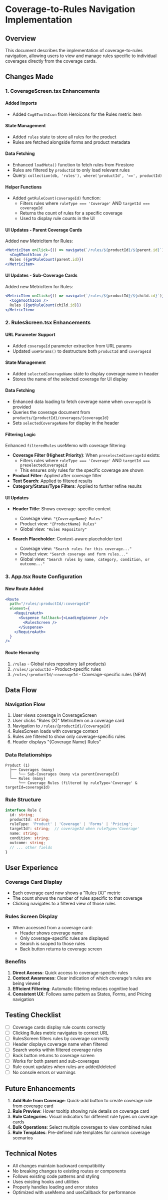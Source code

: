 # Coverage-to-Rules Navigation Implementation

## Overview
This document describes the implementation of coverage-to-rules navigation, allowing users to view and manage rules specific to individual coverages directly from the coverage cards.

## Changes Made

### 1. CoverageScreen.tsx Enhancements

#### Added Imports
- Added `Cog6ToothIcon` from Heroicons for the Rules metric item

#### State Management
- Added `rules` state to store all rules for the product
- Rules are fetched alongside forms and product metadata

#### Data Fetching
- Enhanced `loadMeta()` function to fetch rules from Firestore
- Rules are filtered by `productId` to only load relevant rules
- Query: `collection(db, 'rules'), where('productId', '==', productId)`

#### Helper Functions
- Added `getRuleCount(coverageId)` function:
  - Filters rules where `ruleType === 'Coverage'` AND `targetId === coverageId`
  - Returns the count of rules for a specific coverage
  - Used to display rule counts in the UI

#### UI Updates - Parent Coverage Cards
Added new MetricItem for Rules:
```jsx
<MetricItem onClick={() => navigate(`/rules/${productId}/${parent.id}`)}>
  <Cog6ToothIcon />
  Rules ({getRuleCount(parent.id)})
</MetricItem>
```

#### UI Updates - Sub-Coverage Cards
Added new MetricItem for Rules:
```jsx
<MetricItem onClick={() => navigate(`/rules/${productId}/${child.id}`)}>
  <Cog6ToothIcon />
  Rules ({getRuleCount(child.id)})
</MetricItem>
```

### 2. RulesScreen.tsx Enhancements

#### URL Parameter Support
- Added `coverageId` parameter extraction from URL params
- Updated `useParams()` to destructure both `productId` and `coverageId`

#### State Management
- Added `selectedCoverageName` state to display coverage name in header
- Stores the name of the selected coverage for UI display

#### Data Fetching
- Enhanced data loading to fetch coverage name when `coverageId` is provided
- Queries the coverage document from `products/{productId}/coverages/{coverageId}`
- Sets `selectedCoverageName` for display in the header

#### Filtering Logic
Enhanced `filteredRules` useMemo with coverage filtering:
- **Coverage Filter (Highest Priority)**: When `preselectedCoverageId` exists:
  - Filters rules where `ruleType === 'Coverage'` AND `targetId === preselectedCoverageId`
  - This ensures only rules for the specific coverage are shown
- **Product Filter**: Applied after coverage filter
- **Text Search**: Applied to filtered results
- **Category/Status/Type Filters**: Applied to further refine results

#### UI Updates
- **Header Title**: Shows coverage-specific context
  - Coverage view: `"{CoverageName} Rules"`
  - Product view: `"{ProductName} Rules"`
  - Global view: `"Rules Repository"`
  
- **Search Placeholder**: Context-aware placeholder text
  - Coverage view: `"Search rules for this coverage..."`
  - Product view: `"Search coverage and form rules..."`
  - Global view: `"Search rules by name, category, condition, or outcome..."`

### 3. App.tsx Route Configuration

#### New Route Added
```jsx
<Route
  path="/rules/:productId/:coverageId"
  element={
    <RequireAuth>
      <Suspense fallback={<LoadingSpinner />}>
        <RulesScreen />
      </Suspense>
    </RequireAuth>
  }
/>
```

#### Route Hierarchy
1. `/rules` - Global rules repository (all products)
2. `/rules/:productId` - Product-specific rules
3. `/rules/:productId/:coverageId` - Coverage-specific rules (NEW)

## Data Flow

### Navigation Flow
1. User views coverage in CoverageScreen
2. User clicks "Rules (X)" MetricItem on a coverage card
3. Navigation to `/rules/{productId}/{coverageId}`
4. RulesScreen loads with coverage context
5. Rules are filtered to show only coverage-specific rules
6. Header displays "{Coverage Name} Rules"

### Data Relationships
```
Product (1)
  ├── Coverages (many)
  │   └── Sub-Coverages (many via parentCoverageId)
  └── Rules (many)
      └── Coverage Rules (filtered by ruleType='Coverage' & targetId=coverageId)
```

### Rule Structure
```typescript
interface Rule {
  id: string;
  productId: string;
  ruleType: 'Product' | 'Coverage' | 'Forms' | 'Pricing';
  targetId?: string;  // coverageId when ruleType='Coverage'
  name: string;
  condition: string;
  outcome: string;
  // ... other fields
}
```

## User Experience

### Coverage Card Display
- Each coverage card now shows a "Rules (X)" metric
- The count shows the number of rules specific to that coverage
- Clicking navigates to a filtered view of those rules

### Rules Screen Display
- When accessed from a coverage card:
  - Header shows coverage name
  - Only coverage-specific rules are displayed
  - Search is scoped to those rules
  - Back button returns to coverage screen

### Benefits
1. **Direct Access**: Quick access to coverage-specific rules
2. **Context Awareness**: Clear indication of which coverage's rules are being viewed
3. **Efficient Filtering**: Automatic filtering reduces cognitive load
4. **Consistent UX**: Follows same pattern as States, Forms, and Pricing navigation

## Testing Checklist

- [ ] Coverage cards display rule counts correctly
- [ ] Clicking Rules metric navigates to correct URL
- [ ] RulesScreen filters rules by coverage correctly
- [ ] Header displays coverage name when filtered
- [ ] Search works within filtered coverage rules
- [ ] Back button returns to coverage screen
- [ ] Works for both parent and sub-coverages
- [ ] Rule count updates when rules are added/deleted
- [ ] No console errors or warnings

## Future Enhancements

1. **Add Rule from Coverage**: Quick-add button to create coverage rule from coverage card
2. **Rule Preview**: Hover tooltip showing rule details on coverage card
3. **Rule Categories**: Visual indicators for different rule types on coverage cards
4. **Bulk Operations**: Select multiple coverages to view combined rules
5. **Rule Templates**: Pre-defined rule templates for common coverage scenarios

## Technical Notes

- All changes maintain backward compatibility
- No breaking changes to existing routes or components
- Follows existing code patterns and styling
- Uses existing hooks and utilities
- Properly handles loading and error states
- Optimized with useMemo and useCallback for performance

